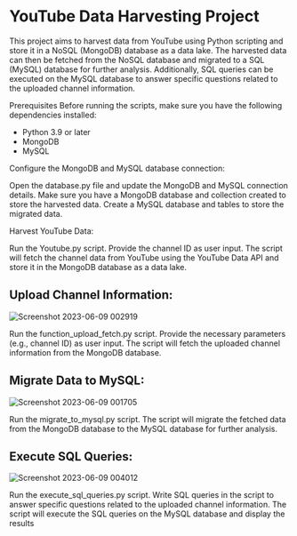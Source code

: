 # YouTube Data Harvesting Project
This project aims to harvest data from YouTube using Python scripting and store it in a NoSQL (MongoDB) database as a data lake. The harvested data can then be fetched from the NoSQL database and migrated to a SQL (MySQL) database for further analysis. Additionally, SQL queries can be executed on the MySQL database to answer specific questions related to the uploaded channel information.

Prerequisites
Before running the scripts, make sure you have the following dependencies installed:

- Python 3.9 or later
- MongoDB
- MySQL

Configure the MongoDB and MySQL database connection:

Open the  database.py file and update the MongoDB and MySQL connection details.
Make sure you have a MongoDB database and collection created to store the harvested data.
Create a MySQL database and tables to store the migrated data.

Harvest YouTube Data:

Run the Youtube.py script.
Provide the channel ID as user input.
The script will fetch the channel data from YouTube using the YouTube Data API and store it in the MongoDB database as a data lake.

## Upload Channel Information:
![Screenshot 2023-06-09 002919](https://github.com/SRIDHAR3131/YouTube-Data-Harvesting/assets/68391060/0d3d096b-11f1-42e8-8dad-9668adacef79)

Run the function_upload_fetch.py script.
Provide the necessary parameters (e.g., channel ID) as user input.
The script will fetch the uploaded channel information from the MongoDB database.

## Migrate Data to MySQL:
![Screenshot 2023-06-09 001705](https://github.com/SRIDHAR3131/YouTube-Data-Harvesting/assets/68391060/ca1890a2-cf35-4d8e-b288-eec8a8cf30c2)

Run the migrate_to_mysql.py script.
The script will migrate the fetched data from the MongoDB database to the MySQL database for further analysis.

## Execute SQL Queries:
![Screenshot 2023-06-09 004012](https://github.com/SRIDHAR3131/YouTube-Data-Harvesting/assets/68391060/d61a59a1-afcd-4947-ac96-99f6d223d65b)

Run the execute_sql_queries.py script.
Write SQL queries in the script to answer specific questions related to the uploaded channel information.
The script will execute the SQL queries on the MySQL database and display the results
